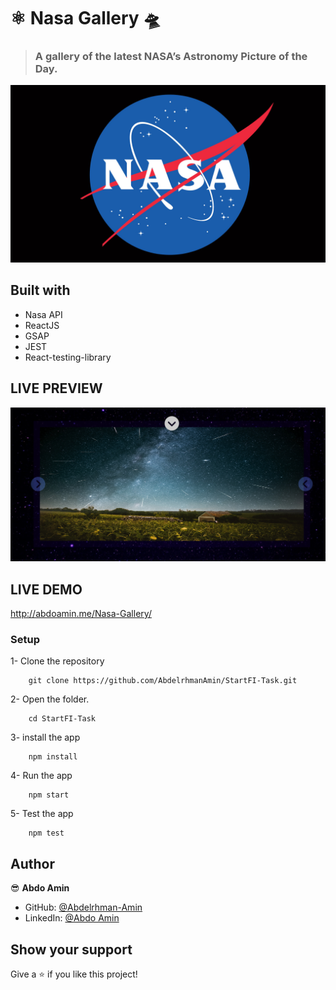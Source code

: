 # ⚛️ Nasa Gallery 🛸

> ### A gallery of the latest NASA’s Astronomy Picture of the Day.

![Screenshot](./Nasa.jpg)

## Built with

- Nasa API
- ReactJS
- GSAP
- JEST
- React-testing-library

## LIVE PREVIEW

[![Watch the video](./screenshot.png)](https://www.loom.com/share/dbe7c965c742484f87d03a23706fb584)

## LIVE DEMO

http://abdoamin.me/Nasa-Gallery/

### Setup

1- Clone the repository

```
    git clone https://github.com/AbdelrhmanAmin/StartFI-Task.git
```

2- Open the folder.

```
    cd StartFI-Task
```

3- install the app

```
    npm install
```

4- Run the app

```
    npm start
```

5- Test the app

```
    npm test
```

## Author

😎 **Abdo Amin**

- GitHub: [@Abdelrhman-Amin](https://github.com/AbdelrhmanAmin)
- LinkedIn: [@Abdo Amin](https://www.linkedin.com/in/abdoamin/)

## Show your support

Give a ⭐️ if you like this project!
